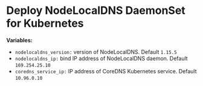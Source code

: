# Deploy NodeLocalDNS DaemonSet for Kubernetes

**Variables:**

  - `nodelocaldns_version:` version of NodeLocalDNS. Default `1.15.5`
  - `nodelocaldns_ip:` bind IP address of NodeLocalDNS daemon. Default `169.254.25.10`
  - `coredns_service_ip:` IP address of CoreDNS Kubernetes service. Default `10.96.0.10`
